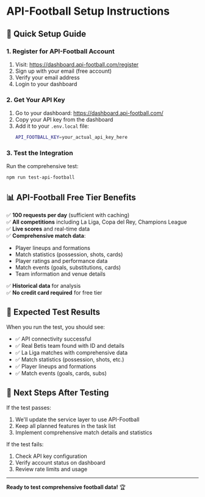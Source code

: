 # API-Football Setup Instructions

## 🚀 Quick Setup Guide

### 1. Register for API-Football Account
1. Visit: https://dashboard.api-football.com/register
2. Sign up with your email (free account)
3. Verify your email address
4. Login to your dashboard

### 2. Get Your API Key
1. Go to your dashboard: https://dashboard.api-football.com/
2. Copy your API key from the dashboard
3. Add it to your `.env.local` file:
   ```bash
   API_FOOTBALL_KEY=your_actual_api_key_here
   ```

### 3. Test the Integration
Run the comprehensive test:
```bash
npm run test-api-football
```

## 📊 API-Football Free Tier Benefits

✅ **100 requests per day** (sufficient with caching)  
✅ **All competitions** including La Liga, Copa del Rey, Champions League  
✅ **Live scores** and real-time data  
✅ **Comprehensive match data**:
- Player lineups and formations
- Match statistics (possession, shots, cards)
- Player ratings and performance data
- Match events (goals, substitutions, cards)
- Team information and venue details

✅ **Historical data** for analysis  
✅ **No credit card required** for free tier  

## 🎯 Expected Test Results

When you run the test, you should see:
- ✅ API connectivity successful
- ✅ Real Betis team found with ID and details
- ✅ La Liga matches with comprehensive data
- ✅ Match statistics (possession, shots, etc.)
- ✅ Player lineups and formations
- ✅ Match events (goals, cards, subs)

## 🔄 Next Steps After Testing

If the test passes:
1. We'll update the service layer to use API-Football
2. Keep all planned features in the task list
3. Implement comprehensive match details and statistics

If the test fails:
1. Check API key configuration
2. Verify account status on dashboard
3. Review rate limits and usage

---

**Ready to test comprehensive football data!** 🏆
